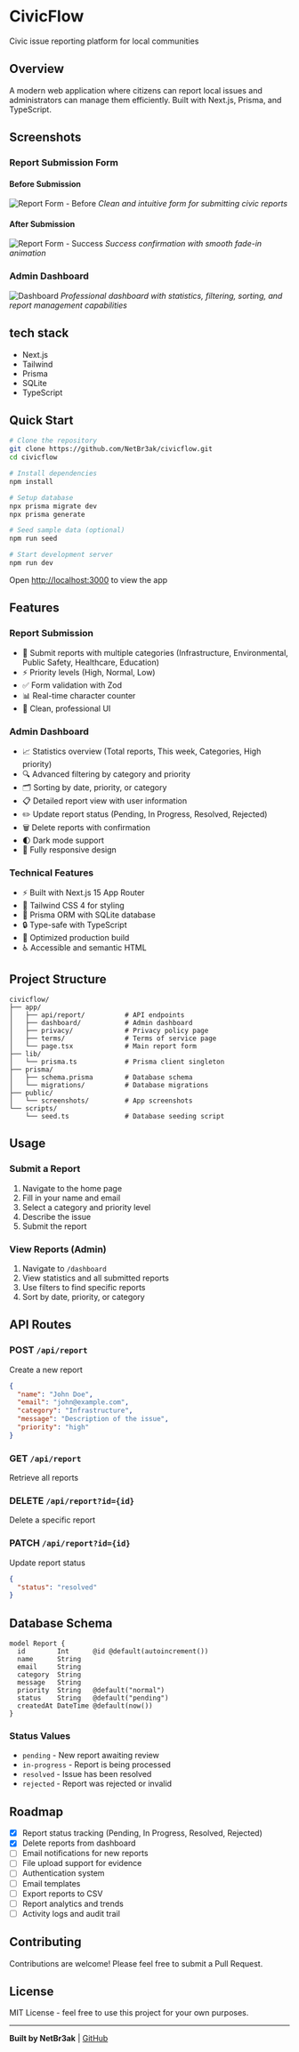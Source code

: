 # CivicFlow

Civic issue reporting platform for local communities

## Overview

A modern web application where citizens can report local issues and administrators can manage them efficiently. Built with Next.js, Prisma, and TypeScript.

## Screenshots

### Report Submission Form

#### Before Submission
![Report Form - Before](./public/screenshots/form-before.png)
*Clean and intuitive form for submitting civic reports*

#### After Submission
![Report Form - Success](./public/screenshots/form-after.png)
*Success confirmation with smooth fade-in animation*

### Admin Dashboard
![Dashboard](./public/screenshots/dashboard.png)
*Professional dashboard with statistics, filtering, sorting, and report management capabilities*

## tech stack

- Next.js
- Tailwind 
- Prisma
- SQLite
- TypeScript

## Quick Start

```bash
# Clone the repository
git clone https://github.com/NetBr3ak/civicflow.git
cd civicflow

# Install dependencies
npm install

# Setup database
npx prisma migrate dev
npx prisma generate

# Seed sample data (optional)
npm run seed

# Start development server
npm run dev
```

Open [http://localhost:3000](http://localhost:3000) to view the app

## Features

### Report Submission
- 📝 Submit reports with multiple categories (Infrastructure, Environmental, Public Safety, Healthcare, Education)
- ⚡ Priority levels (High, Normal, Low)
- ✅ Form validation with Zod
- 📊 Real-time character counter
- 🎨 Clean, professional UI

### Admin Dashboard
- 📈 Statistics overview (Total reports, This week, Categories, High priority)
- 🔍 Advanced filtering by category and priority
- 🗂️ Sorting by date, priority, or category
- 📋 Detailed report view with user information
- ✏️ Update report status (Pending, In Progress, Resolved, Rejected)
- 🗑️ Delete reports with confirmation
- 🌓 Dark mode support
- 📱 Fully responsive design

### Technical Features
- ⚡ Built with Next.js 15 App Router
- 🎨 Tailwind CSS 4 for styling
- 💾 Prisma ORM with SQLite database
- 🔒 Type-safe with TypeScript
- 🚀 Optimized production build
- ♿ Accessible and semantic HTML

## Project Structure

```
civicflow/
├── app/
│   ├── api/report/          # API endpoints
│   ├── dashboard/           # Admin dashboard
│   ├── privacy/             # Privacy policy page
│   ├── terms/               # Terms of service page
│   └── page.tsx             # Main report form
├── lib/
│   └── prisma.ts            # Prisma client singleton
├── prisma/
│   ├── schema.prisma        # Database schema
│   └── migrations/          # Database migrations
├── public/
│   └── screenshots/         # App screenshots
└── scripts/
    └── seed.ts              # Database seeding script
```

## Usage

### Submit a Report
1. Navigate to the home page
2. Fill in your name and email
3. Select a category and priority level
4. Describe the issue
5. Submit the report

### View Reports (Admin)
1. Navigate to `/dashboard`
2. View statistics and all submitted reports
3. Use filters to find specific reports
4. Sort by date, priority, or category

## API Routes

### POST `/api/report`
Create a new report
```json
{
  "name": "John Doe",
  "email": "john@example.com",
  "category": "Infrastructure",
  "message": "Description of the issue",
  "priority": "high"
}
```

### GET `/api/report`
Retrieve all reports

### DELETE `/api/report?id={id}`
Delete a specific report

### PATCH `/api/report?id={id}`
Update report status
```json
{
  "status": "resolved"
}
```

## Database Schema

```prisma
model Report {
  id        Int      @id @default(autoincrement())
  name      String
  email     String
  category  String
  message   String
  priority  String   @default("normal")
  status    String   @default("pending")
  createdAt DateTime @default(now())
}
```

### Status Values
- `pending` - New report awaiting review
- `in-progress` - Report is being processed
- `resolved` - Issue has been resolved
- `rejected` - Report was rejected or invalid

## Roadmap

- [x] Report status tracking (Pending, In Progress, Resolved, Rejected)
- [x] Delete reports from dashboard
- [ ] Email notifications for new reports
- [ ] File upload support for evidence
- [ ] Authentication system
- [ ] Email templates
- [ ] Export reports to CSV
- [ ] Report analytics and trends
- [ ] Activity logs and audit trail

## Contributing

Contributions are welcome! Please feel free to submit a Pull Request.

## License

MIT License - feel free to use this project for your own purposes.

---

**Built by NetBr3ak** | [GitHub](https://github.com/NetBr3ak/civicflow)